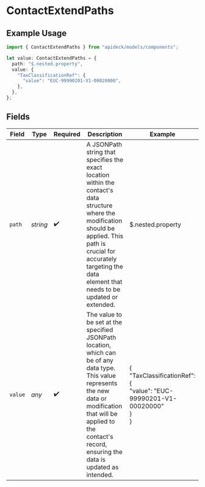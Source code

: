 # ContactExtendPaths

## Example Usage

```typescript
import { ContactExtendPaths } from "apideck/models/components";

let value: ContactExtendPaths = {
  path: "$.nested.property",
  value: {
    "TaxClassificationRef": {
      "value": "EUC-99990201-V1-00020000",
    },
  },
};
```

## Fields

| Field                                                                                                                                                                                                                                  | Type                                                                                                                                                                                                                                   | Required                                                                                                                                                                                                                               | Description                                                                                                                                                                                                                            | Example                                                                                                                                                                                                                                |
| -------------------------------------------------------------------------------------------------------------------------------------------------------------------------------------------------------------------------------------- | -------------------------------------------------------------------------------------------------------------------------------------------------------------------------------------------------------------------------------------- | -------------------------------------------------------------------------------------------------------------------------------------------------------------------------------------------------------------------------------------- | -------------------------------------------------------------------------------------------------------------------------------------------------------------------------------------------------------------------------------------- | -------------------------------------------------------------------------------------------------------------------------------------------------------------------------------------------------------------------------------------- |
| `path`                                                                                                                                                                                                                                 | *string*                                                                                                                                                                                                                               | :heavy_check_mark:                                                                                                                                                                                                                     | A JSONPath string that specifies the exact location within the contact's data structure where the modification should be applied. This path is crucial for accurately targeting the data element that needs to be updated or extended. | $.nested.property                                                                                                                                                                                                                      |
| `value`                                                                                                                                                                                                                                | *any*                                                                                                                                                                                                                                  | :heavy_check_mark:                                                                                                                                                                                                                     | The value to be set at the specified JSONPath location, which can be of any data type. This value represents the new data or modification that will be applied to the contact's record, ensuring the data is updated as intended.      | {<br/>"TaxClassificationRef": {<br/>"value": "EUC-99990201-V1-00020000"<br/>}<br/>}                                                                                                                                                    |